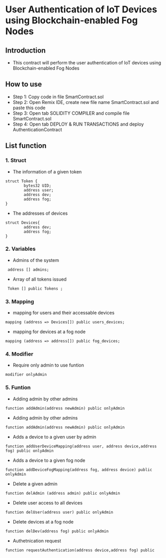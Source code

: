 # User Authentication of IoT Devices using Blockchain-enabled Fog Nodes

## Introduction

- This contract will perform the user authentication of IoT devices using Blockchain-enabled Fog Nodes

## How to use

- Step 1: Copy code in file SmartContract.sol
- Step 2: Open Remix IDE, create new file name SmartContract.sol and paste this code
- Step 3: Open tab SOLIDITY COMPILER and compile file SmartContract.sol
- Step 4: Open tab DEPLOY & RUN TRANSACTIONS and deploy AuthenticationContract

## List function

### 1. Struct

- The information of a given token

```
struct Token {
        bytes32 UID;
        address user;
        address dev;
        address fog;
}
```

- The addresses of devices

```
struct Devices{
        address dev;
        address fog;
}
```

### 2. Variables

- Admins of the system

```
 address [] admins;
```

- Array of all tokens issued

```
 Token [] public Tokens ;
```

### 3. Mapping

- mapping for users and their accessable devices

```
mapping (address => Devices[]) public users_devices;
```

- mapping for devices at a fog node

```
mapping (address => address[]) public fog_devices;
```

### 4. Modifier

- Require only admin to use funtion

```
modifier onlyAdmin
```

### 5. Funtion

- Adding admin by other admins

```
function addAdmin(address newAdmin) public onlyAdmin
```

- Adding admin by other admins

```
function addAdmin(address newAdmin) public onlyAdmin
```

- Adds a device to a given user by admin

```
function addUserDeviceMapping(address user, address device,address fog) public onlyAdmin
```

- Adds a device to a given fog node

```
function addDeviceFogMapping(address fog, address device) public onlyAdmin
```

- Delete a given admin

```
function delAdmin (address admin) public onlyAdmin
```

- Delete user access to all devices

```
function delUser(address user) public onlyAdmin
```

- Delete devices at a fog node

```
function delDev(address fog) public onlyAdmin
```

- Authetnication request

```
function requestAuthentication(address device,address fog) public
```

